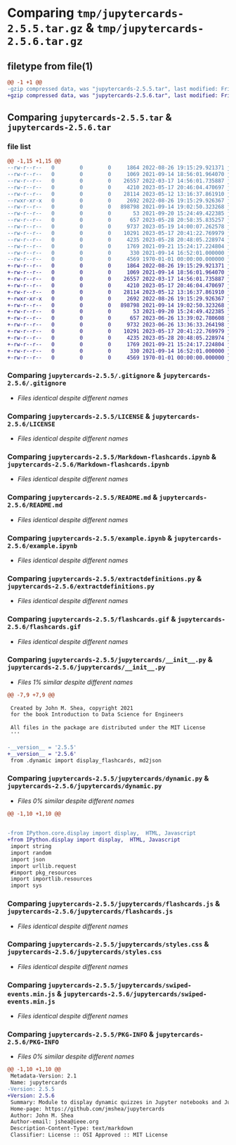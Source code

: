 # Comparing `tmp/jupytercards-2.5.5.tar.gz` & `tmp/jupytercards-2.5.6.tar.gz`

## filetype from file(1)

```diff
@@ -1 +1 @@
-gzip compressed data, was "jupytercards-2.5.5.tar", last modified: Fri Jan  1 00:00:00 2016, max compression
+gzip compressed data, was "jupytercards-2.5.6.tar", last modified: Fri Jan  1 00:00:00 2016, max compression
```

## Comparing `jupytercards-2.5.5.tar` & `jupytercards-2.5.6.tar`

### file list

```diff
@@ -1,15 +1,15 @@
--rw-r--r--   0        0        0     1864 2022-08-26 19:15:29.921371 jupytercards-2.5.5/.gitignore
--rw-r--r--   0        0        0     1069 2021-09-14 18:56:01.964070 jupytercards-2.5.5/LICENSE
--rw-r--r--   0        0        0    26557 2022-03-17 14:56:01.735887 jupytercards-2.5.5/Markdown-flashcards.ipynb
--rw-r--r--   0        0        0     4210 2023-05-17 20:46:04.470697 jupytercards-2.5.5/README.md
--rw-r--r--   0        0        0    28114 2023-05-12 13:16:37.861910 jupytercards-2.5.5/example.ipynb
--rwxr-xr-x   0        0        0     2692 2022-08-26 19:15:29.926367 jupytercards-2.5.5/extractdefinitions.py
--rw-r--r--   0        0        0   898798 2021-09-14 19:02:50.323268 jupytercards-2.5.5/flashcards.gif
--rw-r--r--   0        0        0       53 2021-09-20 15:24:49.422385 jupytercards-2.5.5/google73e9274d2fa18926.html
--rw-r--r--   0        0        0      657 2023-05-28 20:58:35.835257 jupytercards-2.5.5/jupytercards/__init__.py
--rw-r--r--   0        0        0     9737 2023-05-19 14:00:07.262578 jupytercards-2.5.5/jupytercards/dynamic.py
--rw-r--r--   0        0        0    10291 2023-05-17 20:41:22.769979 jupytercards-2.5.5/jupytercards/flashcards.js
--rw-r--r--   0        0        0     4235 2023-05-28 20:48:05.228974 jupytercards-2.5.5/jupytercards/styles.css
--rw-r--r--   0        0        0     1769 2021-09-21 15:24:17.224804 jupytercards-2.5.5/jupytercards/swiped-events.min.js
--rw-r--r--   0        0        0      330 2021-09-14 16:52:01.000000 jupytercards-2.5.5/pyproject.toml
--rw-r--r--   0        0        0     4569 1970-01-01 00:00:00.000000 jupytercards-2.5.5/PKG-INFO
+-rw-r--r--   0        0        0     1864 2022-08-26 19:15:29.921371 jupytercards-2.5.6/.gitignore
+-rw-r--r--   0        0        0     1069 2021-09-14 18:56:01.964070 jupytercards-2.5.6/LICENSE
+-rw-r--r--   0        0        0    26557 2022-03-17 14:56:01.735887 jupytercards-2.5.6/Markdown-flashcards.ipynb
+-rw-r--r--   0        0        0     4210 2023-05-17 20:46:04.470697 jupytercards-2.5.6/README.md
+-rw-r--r--   0        0        0    28114 2023-05-12 13:16:37.861910 jupytercards-2.5.6/example.ipynb
+-rwxr-xr-x   0        0        0     2692 2022-08-26 19:15:29.926367 jupytercards-2.5.6/extractdefinitions.py
+-rw-r--r--   0        0        0   898798 2021-09-14 19:02:50.323268 jupytercards-2.5.6/flashcards.gif
+-rw-r--r--   0        0        0       53 2021-09-20 15:24:49.422385 jupytercards-2.5.6/google73e9274d2fa18926.html
+-rw-r--r--   0        0        0      657 2023-06-26 13:39:02.780608 jupytercards-2.5.6/jupytercards/__init__.py
+-rw-r--r--   0        0        0     9732 2023-06-26 13:36:33.264198 jupytercards-2.5.6/jupytercards/dynamic.py
+-rw-r--r--   0        0        0    10291 2023-05-17 20:41:22.769979 jupytercards-2.5.6/jupytercards/flashcards.js
+-rw-r--r--   0        0        0     4235 2023-05-28 20:48:05.228974 jupytercards-2.5.6/jupytercards/styles.css
+-rw-r--r--   0        0        0     1769 2021-09-21 15:24:17.224804 jupytercards-2.5.6/jupytercards/swiped-events.min.js
+-rw-r--r--   0        0        0      330 2021-09-14 16:52:01.000000 jupytercards-2.5.6/pyproject.toml
+-rw-r--r--   0        0        0     4569 1970-01-01 00:00:00.000000 jupytercards-2.5.6/PKG-INFO
```

### Comparing `jupytercards-2.5.5/.gitignore` & `jupytercards-2.5.6/.gitignore`

 * *Files identical despite different names*

### Comparing `jupytercards-2.5.5/LICENSE` & `jupytercards-2.5.6/LICENSE`

 * *Files identical despite different names*

### Comparing `jupytercards-2.5.5/Markdown-flashcards.ipynb` & `jupytercards-2.5.6/Markdown-flashcards.ipynb`

 * *Files identical despite different names*

### Comparing `jupytercards-2.5.5/README.md` & `jupytercards-2.5.6/README.md`

 * *Files identical despite different names*

### Comparing `jupytercards-2.5.5/example.ipynb` & `jupytercards-2.5.6/example.ipynb`

 * *Files identical despite different names*

### Comparing `jupytercards-2.5.5/extractdefinitions.py` & `jupytercards-2.5.6/extractdefinitions.py`

 * *Files identical despite different names*

### Comparing `jupytercards-2.5.5/flashcards.gif` & `jupytercards-2.5.6/flashcards.gif`

 * *Files identical despite different names*

### Comparing `jupytercards-2.5.5/jupytercards/__init__.py` & `jupytercards-2.5.6/jupytercards/__init__.py`

 * *Files 1% similar despite different names*

```diff
@@ -7,9 +7,9 @@
 
 Created by John M. Shea, copyright 2021
 for the book Introduction to Data Science for Engineers
 
 All files in the package are distributed under the MIT License
 '''
 
-__version__ = '2.5.5'
+__version__ = '2.5.6'
 from .dynamic import display_flashcards, md2json
```

### Comparing `jupytercards-2.5.5/jupytercards/dynamic.py` & `jupytercards-2.5.6/jupytercards/dynamic.py`

 * *Files 0% similar despite different names*

```diff
@@ -1,10 +1,10 @@
 
 
-from IPython.core.display import display,  HTML, Javascript
+from IPython.display import display,  HTML, Javascript
 import string
 import random
 import json
 import urllib.request
 #import pkg_resources
 import importlib.resources
 import sys
```

### Comparing `jupytercards-2.5.5/jupytercards/flashcards.js` & `jupytercards-2.5.6/jupytercards/flashcards.js`

 * *Files identical despite different names*

### Comparing `jupytercards-2.5.5/jupytercards/styles.css` & `jupytercards-2.5.6/jupytercards/styles.css`

 * *Files identical despite different names*

### Comparing `jupytercards-2.5.5/jupytercards/swiped-events.min.js` & `jupytercards-2.5.6/jupytercards/swiped-events.min.js`

 * *Files identical despite different names*

### Comparing `jupytercards-2.5.5/PKG-INFO` & `jupytercards-2.5.6/PKG-INFO`

 * *Files 0% similar despite different names*

```diff
@@ -1,10 +1,10 @@
 Metadata-Version: 2.1
 Name: jupytercards
-Version: 2.5.5
+Version: 2.5.6
 Summary: Module to display dynamic quizzes in Jupyter notebooks and Jupyter Books. Uses JavaScript to provide
 Home-page: https://github.com/jmshea/jupytercards
 Author: John M. Shea
 Author-email: jshea@ieee.org
 Description-Content-Type: text/markdown
 Classifier: License :: OSI Approved :: MIT License
```


